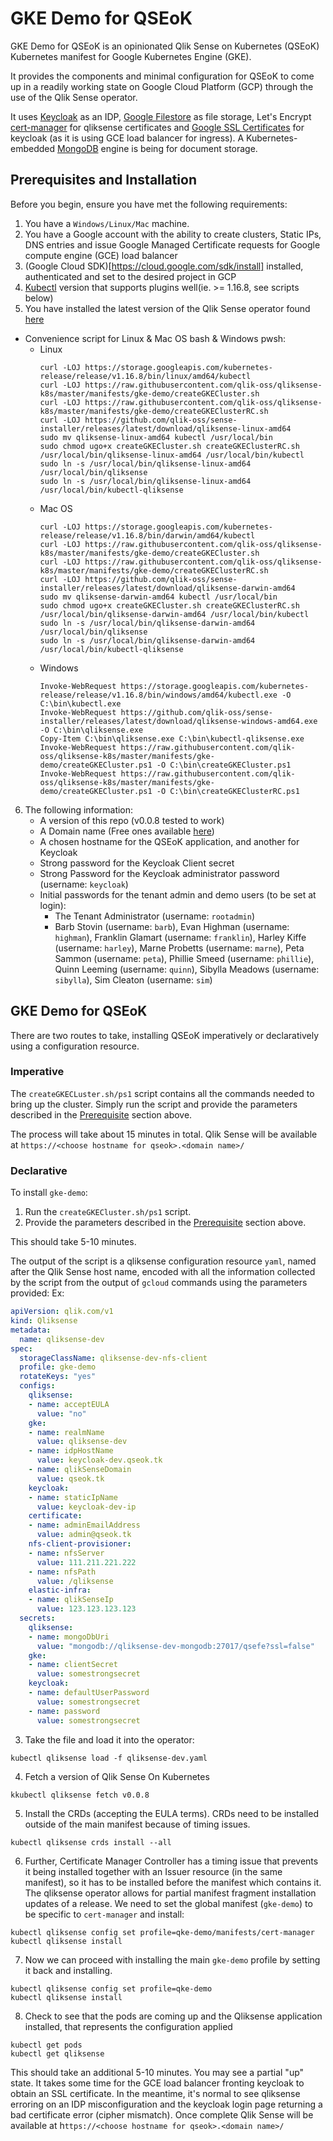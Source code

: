 # GKE Demo for QSEoK

GKE Demo for QSEoK is an opinionated Qlik Sense on Kubernetes (QSEoK) Kubernetes manifest for Google Kubernetes Engine (GKE). 

It provides the components and minimal configuration for QSEoK to come up in a readily working state on Google Cloud Platform (GCP) through the use of the Qlik Sense operator.

It uses [Keycloak](https://www.keycloak.org/) as an IDP, [Google Filestore](https://cloud.google.com/filestore) as file storage, Let's Encrypt [cert-manager](https://cert-manager.io/docs/) for qliksense certificates and [Google SSL Certificates](https://cloud.google.com/load-balancing/docs/ssl-certificates/google-managed-certs) for keycloak (as it is using GCE load balancer for ingress). A Kubernetes-embedded [MongoDB](https://www.mongodb.com/kubernetes) engine is being for document storage.

## Prerequisites and Installation

Before you begin, ensure you have met the following requirements:
1. You have a `Windows/Linux/Mac` machine.
2. You have a Google account with the ability to create clusters, Static IPs, DNS entries and issue Google Managed Certificate requests for Google compute engine (GCE) load balancer
3. (Google Cloud SDK)[https://cloud.google.com/sdk/install] installed, authenticated and set to the desired project in GCP
4. [Kubectl](https://kubernetes.io/docs/tasks/tools/install-kubectl/) version that supports plugins well(ie. >= 1.16.8, see scripts below)
5. You have installed the latest version of the Qlik Sense operator found [here](https://github.com/qlik-oss/sense-installer)
  - Convenience script for Linux & Mac OS bash & Windows pwsh:
    - Linux
      ```shell
      curl -LOJ https://storage.googleapis.com/kubernetes-release/release/v1.16.8/bin/linux/amd64/kubectl
      curl -LOJ https://raw.githubusercontent.com/qlik-oss/qliksense-k8s/master/manifests/gke-demo/createGKECluster.sh
      curl -LOJ https://raw.githubusercontent.com/qlik-oss/qliksense-k8s/master/manifests/gke-demo/createGKEClusterRC.sh
      curl -LOJ https://github.com/qlik-oss/sense-installer/releases/latest/download/qliksense-linux-amd64
      sudo mv qliksense-linux-amd64 kubectl /usr/local/bin
      sudo chmod ugo+x createGKECluster.sh createGKEClusterRC.sh /usr/local/bin/qliksense-linux-amd64 /usr/local/bin/kubectl
      sudo ln -s /usr/local/bin/qliksense-linux-amd64 /usr/local/bin/qliksense
      sudo ln -s /usr/local/bin/qliksense-linux-amd64 /usr/local/bin/kubectl-qliksense
      ```
    - Mac OS
      ```shell
      curl -LOJ https://storage.googleapis.com/kubernetes-release/release/v1.16.8/bin/darwin/amd64/kubectl
      curl -LOJ https://raw.githubusercontent.com/qlik-oss/qliksense-k8s/master/manifests/gke-demo/createGKECluster.sh
      curl -LOJ https://raw.githubusercontent.com/qlik-oss/qliksense-k8s/master/manifests/gke-demo/createGKEClusterRC.sh
      curl -LOJ https://github.com/qlik-oss/sense-installer/releases/latest/download/qliksense-darwin-amd64
      sudo mv qliksense-darwin-amd64 kubectl /usr/local/bin
      sudo chmod ugo+x createGKECluster.sh createGKEClusterRC.sh /usr/local/bin/qliksense-darwin-amd64 /usr/local/bin/kubectl
      sudo ln -s /usr/local/bin/qliksense-darwin-amd64 /usr/local/bin/qliksense
      sudo ln -s /usr/local/bin/qliksense-darwin-amd64 /usr/local/bin/kubectl-qliksense
      ```
    - Windows
      ```shell
      Invoke-WebRequest https://storage.googleapis.com/kubernetes-release/release/v1.16.8/bin/windows/amd64/kubectl.exe -O C:\bin\kubectl.exe
      Invoke-WebRequest https://github.com/qlik-oss/sense-installer/releases/latest/download/qliksense-windows-amd64.exe -O C:\bin\qliksense.exe
      Copy-Item C:\bin\qliksense.exe C:\bin\kubectl-qliksense.exe
      Invoke-WebRequest https://raw.githubusercontent.com/qlik-oss/qliksense-k8s/master/manifests/gke-demo/createGKECluster.ps1 -O C:\bin\createGKECluster.ps1
      Invoke-WebRequest https://raw.githubusercontent.com/qlik-oss/qliksense-k8s/master/manifests/gke-demo/createGKECluster.ps1 -O C:\bin\createGKEClusterRC.ps1
      ```
6. The following information:
   * A version of this repo (v0.0.8 tested to work)
   * A Domain name (Free ones available [here](https://www.freenom.com/))
   * A chosen hostname for the QSEoK application, and another for Keycloak
   * Strong password for the Keycloak Client secret
   *  Strong Password for the Keycloak administrator password (username: `keycloak`)
   * Initial passwords for the tenant admin and demo users (to be set at login):
     * The Tenant Administrator (username:  `rootadmin`)
     * Barb Stovin (username: `barb`), Evan Highman (username: `highman`), Franklin Glamart (username: `franklin`), Harley Kiffe (username: `harley`), Marne Probetts (username: `marne`), Peta Sammon (username: `peta`), Phillie Smeed (username: `phillie`), Quinn Leeming (username: `quinn`), Sibylla Meadows (username: `sibylla`), Sim Cleaton (username: `sim`)

## GKE Demo for QSEoK

There are two routes to take, installing QSEoK imperatively or declaratively using a configuration resource.

### Imperative

The `createGKECLuster.sh/ps1` script contains all the commands needed to bring up the cluster. Simply run the script and provide the parameters described in the [Prerequisite](#prerequisites-and-installation) section above.

The process will take about 15 minutes in total. Qlik Sense will be available at `https://<choose hostname for qseok>.<domain name>/`

### Declarative
To install `gke-demo`:

1. Run the `createGKECluster.sh/ps1` script. 
2. Provide the parameters described in the [Prerequisite](#prerequisites-and-installation) section above.

This should take 5-10 minutes.

The output of the script is a qliksense configuration resource `yaml`, named after the Qlik Sense host name, encoded with all the information collected by the script from the output of `gcloud` commands using the parameters provided:
Ex:
```yaml
apiVersion: qlik.com/v1
kind: Qliksense
metadata:
  name: qliksense-dev
spec:
  storageClassName: qliksense-dev-nfs-client
  profile: gke-demo
  rotateKeys: "yes"
  configs:
    qliksense:
    - name: acceptEULA
      value: "no"
    gke:
    - name: realmName
      value: qliksense-dev
    - name: idpHostName
      value: keycloak-dev.qseok.tk
    - name: qlikSenseDomain
      value: qseok.tk
    keycloak:
    - name: staticIpName
      value: keycloak-dev-ip
    certificate:
    - name: adminEmailAddress
      value: admin@qseok.tk
    nfs-client-provisioner:
    - name: nfsServer
      value: 111.211.221.222
    - name: nfsPath
      value: /qliksense
    elastic-infra:
    - name: qlikSenseIp
      value: 123.123.123.123
  secrets:
    qliksense:
    - name: mongoDbUri
      value: "mongodb://qliksense-dev-mongodb:27017/qsefe?ssl=false"
    gke:
    - name: clientSecret
      value: somestrongsecret
    keycloak:
    - name: defaultUserPassword
      value: somestrongsecret
    - name: password
      value: somestrongsecret
```

3. Take the file and load it into the operator:  
  ```shell
  kubectl qliksense load -f qliksense-dev.yaml
  ```
4. Fetch a version of Qlik Sense On Kubernetes
  ```shell
  kkubectl qliksense fetch v0.0.8
  ```
5. Install the CRDs (accepting the EULA terms). CRDs need to be installed outside of the main manifest because of timing issues.
  ```shell
  kubectl qliksense crds install --all
  ```
6. Further, Certificate Manager Controller has a timing issue that prevents it being installed together with an Issuer resource (in the same manifest), so it has to be installed before the manifest which contains it. The qliksense operator allows for partial manifest fragment installation updates of a release. We need to set the global manifest (`gke-demo`) to be specific to  `cert-manager` and install:
  ```shell
  kubectl qliksense config set profile=qke-demo/manifests/cert-manager
  kubectl qliksense install
  ```
7. Now we can proceed with installing the main `gke-demo` profile by setting it back and installing.
  ```shell
  kubectl qliksense config set profile=qke-demo
  kubectl qliksense install
  ```
8. Check to see that the pods are coming up and the Qliksense application installed, that represents the configuration applied
  ```shell
  kubectl get pods
  kubectl get qliksense
  ```
This should take an additional 5-10 minutes. You may see a partial "up" state. It takes some time for the GCE load balancer fronting keycloak to obtain an SSL certificate. In the meantime, it's normal to see qliksense erroring on an IDP misconfiguration and the keycloak login page returning a bad certificate error (cipher mismatch).
Once complete Qlik Sense will be available at h`ttps://<choose hostname for qseok>.<domain name>/`

  
